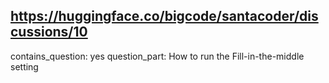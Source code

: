 ## https://huggingface.co/bigcode/santacoder/discussions/10

contains_question: yes
question_part: How to run the Fill-in-the-middle setting